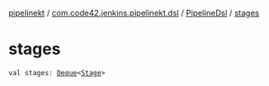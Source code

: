 [pipelinekt](../../index.md) / [com.code42.jenkins.pipelinekt.dsl](../index.md) / [PipelineDsl](index.md) / [stages](./stages.md)

# stages

`val stages: `[`Deque`](https://docs.oracle.com/javase/6/docs/api/java/util/Deque.html)`<`[`Stage`](../../com.code42.jenkins.pipelinekt.core.stage/-stage/index.md)`>`